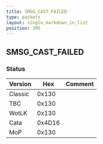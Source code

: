 ```yaml
---
title: SMSG_CAST_FAILED
type: packets
layout: single_markdown_in_list
position: 305
---
```


## SMSG_CAST_FAILED

### Status

Version    | Hex        | Comment
---------- | ---------- | ---------- 
Classic    | 0x130      | 
TBC        | 0x130      | 
WotLK      | 0x130      | 
Cata       | 0x4D16     | 
MoP        | 0x130      |